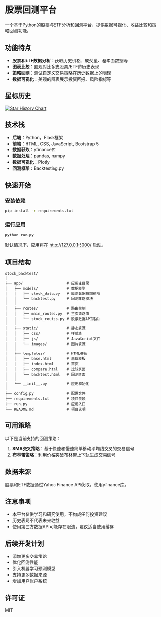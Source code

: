 # 股票回测平台

一个基于Python的股票与ETF分析和回测平台，提供数据可视化、收益比较和策略回测功能。

## 功能特点

- **股票和ETF数据分析**：获取历史价格、成交量、基本面数据等
- **图表比较**：直观对比多支股票/ETF的历史表现
- **策略回测**：测试自定义交易策略在历史数据上的表现
- **数据可视化**：美观的图表展示投资回报、风险指标等

## 星标历史

[![Star History Chart](https://api.star-history.com/svg?repos=您的用户名/股票回测平台&type=Date)](https://star-history.com/#您的用户名/股票回测平台&Date)

## 技术栈

- **后端**：Python，Flask框架
- **前端**：HTML, CSS, JavaScript, Bootstrap 5
- **数据获取**：yfinance库
- **数据处理**：pandas, numpy
- **数据可视化**：Plotly
- **回测框架**：Backtesting.py

## 快速开始

### 安装依赖

```bash
pip install -r requirements.txt
```

### 运行应用

```bash
python run.py
```

默认情况下，应用将在 http://127.0.0.1:5000/ 启动。

## 项目结构

```
stock_backtest/
│
├── app/                    # 应用主目录
│   ├── models/             # 数据模型
│   │   ├── stock_data.py   # 股票数据获取模块
│   │   └── backtest.py     # 回测策略模块
│   │
│   ├── routes/             # 路由控制
│   │   ├── main_routes.py  # 主页面路由
│   │   └── stock_routes.py # 股票数据API路由
│   │
│   ├── static/             # 静态资源
│   │   ├── css/            # 样式表
│   │   ├── js/             # JavaScript文件
│   │   └── images/         # 图片资源
│   │
│   ├── templates/          # HTML模板
│   │   ├── base.html       # 基础模板
│   │   ├── index.html      # 首页
│   │   ├── compare.html    # 比较页面
│   │   └── backtest.html   # 回测页面
│   │
│   └── __init__.py         # 应用初始化
│
├── config.py               # 配置文件
├── requirements.txt        # 项目依赖
├── run.py                  # 应用入口
└── README.md               # 项目说明
```

## 可用策略

以下是当前支持的回测策略：

1. **SMA交叉策略**：基于快速和慢速简单移动平均线交叉的交易信号
2. **布林带策略**：利用价格突破布林带上下轨生成交易信号

## 数据来源

股票和ETF数据通过Yahoo Finance API获取，使用yfinance库。

## 注意事项

- 本平台仅供学习和研究使用，不构成任何投资建议
- 历史表现不代表未来收益
- 使用第三方数据API可能存在限流，建议适当使用缓存

## 后续开发计划

- 添加更多交易策略
- 优化回测性能
- 引入机器学习预测模型
- 支持更多数据来源
- 增加用户账户系统

## 许可证

MIT 